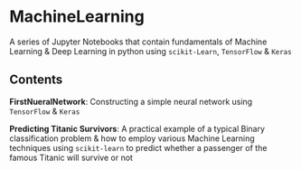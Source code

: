 # MachineLearning

A series of Jupyter Notebooks that contain fundamentals of Machine Learning & Deep Learning in python using `scikit-Learn`, `TensorFlow` & `Keras`

## Contents

**FirstNueralNetwork**: Constructing a simple neural network using `TensorFlow` & `Keras`

**Predicting Titanic Survivors**: A practical example of a typical Binary classification problem & how to employ various Machine Learning techniques using `scikit-learn` to predict whether a passenger of the famous Titanic will survive or not
